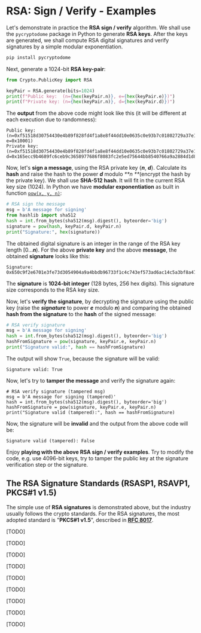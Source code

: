 # RSA: Sign / Verify - Examples

Let's demonstrate in practice the **RSA sign / verify** algorithm. We shall use the `pycryptodome` package in Python to generate **RSA keys**. After the keys are generated, we shall compute RSA digital signatures and verify signatures by a simple modular exponentiation.

```py
pip install pycryptodome
```

Next, generate a 1024-bit **RSA key-pair**:

```py
from Crypto.PublicKey import RSA

keyPair = RSA.generate(bits=1024)
print(f"Public key:  (n={hex(keyPair.n)}, e={hex(keyPair.e)})")
print(f"Private key: (n={hex(keyPair.n)}, d={hex(keyPair.d)})")
```

The **output** from the above code might look like this \(it will be different at each execution due to randomness\):

```
Public key:  (n=0xf51518d30754430e4b89f828fd4f1a8e8f44dd10e0635c0e93b7c01802729a37e1dfc8848d7fbbdf2599830268d544c1ecab4f2b19b6164a4ac29c8b1a4ec6930047397d0bb93aa77ed0c2f5d5c90ff3d458755b2367b46cc5c0d83f8f8673ec85b0575b9d1cea2c35a0b881a6d007d95c1cc94892bec61c2e9ed1599c1e605f, e=0x10001)
Private key: (n=0xf51518d30754430e4b89f828fd4f1a8e8f44dd10e0635c0e93b7c01802729a37e1dfc8848d7fbbdf2599830268d544c1ecab4f2b19b6164a4ac29c8b1a4ec6930047397d0bb93aa77ed0c2f5d5c90ff3d458755b2367b46cc5c0d83f8f8673ec85b0575b9d1cea2c35a0b881a6d007d95c1cc94892bec61c2e9ed1599c1e605f, d=0x165ecc9b4689fc6ceb9c3658977686f8083fc2e5ed75644bb8540766a9a2884d1d82edac9bb5d312353e63e4ee68b913f264589f98833459a7a547e0b2900a33e71023c4dedb42875b2dfdf412881199a990dfb77c097ce71b9c8b8811480f1637b85900137231ab47a7e0cbecc0b011c2c341b6de2b2e9c24d455ccd1fc0c21)
```

Now, let's **sign a message**, using the RSA private key {_**n**_, _**d**_}. Calculate its **hash** and raise the hash to the power _**d**_ modulo _**n **_\(encrypt the hash by the private key\). We shall use **SHA-512 hash**. It will fit in the current RSA key size \(1024\). In Python we have **modular exponentiation** as built in function [`pow(x, y, n)`](https://docs.python.org/3/library/functions.html#pow):

```py
# RSA sign the message
msg = b'A message for signing'
from hashlib import sha512
hash = int.from_bytes(sha512(msg).digest(), byteorder='big')
signature = pow(hash, keyPair.d, keyPair.n)
print("Signature:", hex(signature))
```

The obtained digital signature is an integer in the range of the RSA key length \[0..._**n**_\). For the above **private key** and the above **message**, the obtained **signature** looks like this:

```
Signature: 0x650c9f2e6701e3fe73d3054904a9a4bbdb96733f1c4c743ef573ad6ac14c5a3bf8a4731f6e6276faea5247303677fb8dbdf24ff78e53c25052cdca87eecfee85476bcb8a05cb9a1efef7cb87dd68223e117ce800ac46177172544757a487be32f5ab8fe0879fa8add78be465ea8f8d5acf977e9f1ae36d4d47816ea6ed41372b
```

The **signature** is **1024-bit integer** \(128 bytes, 256 hex digits\). This signature size corresponds to the RSA key size.

Now, let's **verify the signature**, by decrypting the signature using the public key \(raise the _**signature**_ to power _**e**_ modulo _**n**_\) and comparing the obtained **hash from the signature** to the **hash** of the signed message:

```py
# RSA verify signature
msg = b'A message for signing'
hash = int.from_bytes(sha512(msg).digest(), byteorder='big')
hashFromSignature = pow(signature, keyPair.e, keyPair.n)
print("Signature valid:", hash == hashFromSignature)
```

The output will show `True`, because the signature will be valid:

```
Signature valid: True
```

Now, let's try to **tamper the message** and verify the signature again:

```
# RSA verify signature (tampered msg)
msg = b'A message for signing (tampered)'
hash = int.from_bytes(sha512(msg).digest(), byteorder='big')
hashFromSignature = pow(signature, keyPair.e, keyPair.n)
print("Signature valid (tampered):", hash == hashFromSignature)
```

Now, the signature will be **invalid** and the output from the above code will be:

```
Signature valid (tampered): False
```

Enjoy **playing with the above RSA sign / verify examples**. Try to modify the code, e.g. use 4096-bit keys, try to tamper the public key at the signature verification step or the signature.

## The RSA Signature Standards \(RSASP1, RSAVP1, PKCS\#1 v1.5\)

The simple use of **RSA signatures** is demonstrated above, but the industry usually follows the crypto standards. For the RSA signatures, the most adopted standard is "**PKCS\#1 v1.5**", described in [**RFC 8017**](https://tools.ietf.org/html/rfc8017#page-15).

\[TODO\]

\[TODO\]

\[TODO\]

\[TODO\]

\[TODO\]

\[TODO\]

\[TODO\]

\[TODO\]

\[TODO\]

